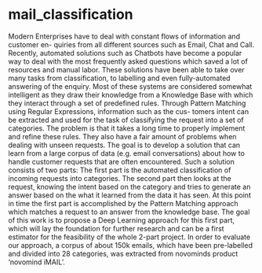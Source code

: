 # mail_classification

Modern Enterprises have to deal with constant flows of information and customer en- quiries from all different sources such as Email, Chat and Call.
Recently, automated solutions such as Chatbots have become a popular way to deal with the most frequently asked questions which saved a lot of resources and manual labor. These solutions have been able to take over many tasks from classification, to labelling and even fully-automated answering of the enquiry.
Most of these systems are considered somewhat intelligent as they draw their knowledge from a Knowledge Base with which they interact through a set of predefined rules. Through Pattern Matching using Regular Expressions, information such as the cus- tomers intent can be extracted and used for the task of classifying the request into a set of categories.
The problem is that it takes a long time to properly implement and refine these rules. They also have a fair amount of problems when dealing with unseen requests.
The goal is to develop a solution that can learn from a large corpus of data (e.g. email conversations) about how to handle customer requests that are often encountered. Such a solution consists of two parts:
The first part is the automated classification of incoming requests into categories. The second part then looks at the request, knowing the intent based on the category and tries to generate an answer based on the what it learned from the data it has seen.
At this point in time the first part is accomplished by the Pattern Matching approach which matches a request to an answer from the knowledge base. The goal of this work is to propose a Deep Learning approach for this first part, which will lay the foundation for further research and can be a first estimator for the feasibility of the whole 2-part project.
In order to evaluate our approach, a corpus of about 150k emails, which have been pre-labelled and divided into 28 categories, was extracted from novominds product ‘novomind iMAIL’.
